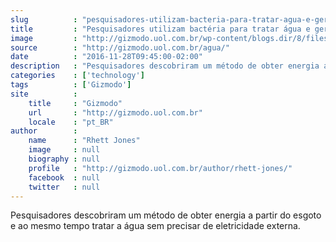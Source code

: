 ```yaml
---
slug          : "pesquisadores-utilizam-bacteria-para-tratar-agua-e-gerar-energia-ao-mesmo-tempo"
title         : "Pesquisadores utilizam bactéria para tratar água e gerar energia ao mesmo tempo"
image         : "http://gizmodo.uol.com.br/wp-content/blogs.dir/8/files/2016/11/esgoto-est.jpg"
source        : "http://gizmodo.uol.com.br/agua/"
date          : "2016-11-28T09:45:00-02:00"
description   : "Pesquisadores descobriram um método de obter energia a partir do esgoto e ao mesmo tempo tratar a água sem precisar de eletricidade externa."
categories    : ['technology']
tags          : ['Gizmodo']
site          :
    title     : "Gizmodo"
    url       : "http://gizmodo.uol.com.br"
    locale    : "pt_BR"
author        :
    name      : "Rhett Jones"
    image     : null
    biography : null
    profile   : "http://gizmodo.uol.com.br/author/rhett-jones/"
    facebook  : null
    twitter   : null
---
```


Pesquisadores descobriram um método de obter energia a partir do esgoto e ao mesmo tempo tratar a água sem precisar de eletricidade externa.
